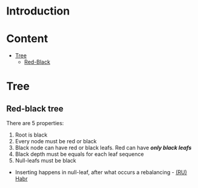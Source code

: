 # Introduction

# Content
- [Tree](#tree)
  - [Red-Black](#red-black-tree)


# Tree
## Red-black tree
There are 5 properties:
1. Root is black
2. Every node must be red or black
3. Black node can have red or black leafs. Red can have ***only black leafs***
4. Black depth must be equals for each leaf sequence
5. Null-leafs must be black

- Inserting happens in null-leaf, after what occurs a rebalancing - [(RU) Habr](https://habr.com/ru/post/330644/)